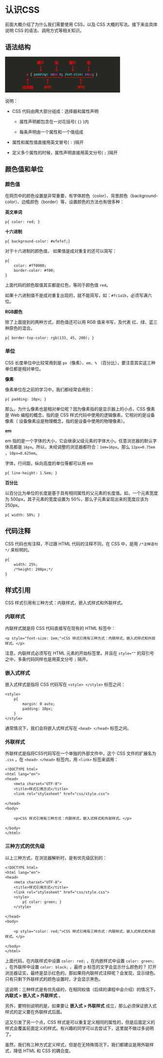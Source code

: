 # 认识CSS

前面大概介绍了为什么我们需要使用 CSS，以及 CSS 大概的写法。接下来会具体说明 CSS 的语法、调用方式等相关知识。

## 语法结构

![](/assets/css-yf.png)

说明：

* CSS 代码由两大部分组成：选择器和属性声明

  * 属性声明都包含在一对花括号\( `{}` \)内

  * 每条声明由一个属性和一个值组成



* 属性和属性值直接用英文冒号\( `:` \)隔开

* 定义多个属性的时候，属性声明直接用英文分号\( `;` \)隔开


## 颜色值和单位

### 颜色值

在网页中的颜色设置是非常重要，有字体颜色（color）、背景颜色（background-color）、边框颜色（border）等，设置颜色的方法也有很多种：

**英文单词**

```
p{ color: red; }
```

**十六进制**

```
p{ background-color: #efefef;}
```

对于十六进制的颜色值， 如果值是成对重复的还可以简写： 

```
p{ 
    color: #ff0000;
    border-color: #f00;
}
```

上面代码的颜色取值其实都是红色，等同于颜色值 `red`。

如果十六进制值不是成对重复出现的，就不能简写，如：`#fc1a1b`，必须写满六位。

**RGB颜色**

除了上面提到的两种方式，颜色值还可以用 RGB 值来书写，及代表 红、绿、蓝三种原色的混合。

```
p{ border-top-color: rgb(133, 45, 200); }
```

### 单位

CSS 长度单位中比较常用到是 `px`（像素）、`em`、`%` （百分比），要注意其实这三种单位都是相对单位。

**像素**

像素单位在之前的学习中，我们都经常会用到：

```
p{ padding: 10px; }
```

那么，为什么像素也是相对单位呢？因为像素指的是显示器上的小点，CSS 像素是 Web 编程的概念，指的是 CSS 样式代码中使用的逻辑像素，它相对的是设备像素（ 设备像素设是物理概念，指的是设备中使用的物理像素）。

**em**

em 指的是一个字体的大小，它会继承父级元素的字体大小。任意浏览器的默认字体高都是 `16px`。所以，未经调整的浏览器都符合：`1em=16px`。那么 `12px=0.75em` ，`10px=0.625em`。

字体，行间距，纵向高度的单位等都可以用 em

```
p{ line-height: 1.5em; }
```

**百分比**

以百分比为单位的长度是基于具有相同属性的父元素的长度值。如，一个元素宽度为 500px，其子元素的宽度设置为 50%，那么子元素呈现出来的宽度应该为 250px。

```
p{ width: 50%; }
```

## 代码注释

CSS 代码也有注释，不过跟 HTML 代码的注释不同，在 CSS 中，是用 `/*注释语句*/` 来标明的。

```
p{
    width: 25%;
    /*height: 200px;*/
}
```

## 样式引用

CSS 样式引用有三种方式：内联样式，嵌入式样式和外联样式。

### 内联样式

内联样式就是将 CSS 代码直接写在现有的 HTML 标签中：

```
<p style="font-size: 1em;">CSS 样式引用有三种方式：内联样式，嵌入式样式和外部样式。</p>
```

注意，内联样式必须写在 HTML 元素的开始标签里，并且在 `style=""` 的双引号之中，多条代码同样也是用英文分号 `;` 隔开。

### 嵌入式样式

嵌入式样式是指将 CSS 代码写在 `<style> </style>` 标签之间：

```
<style>
    p{
        margin: 0 auto;
        padding: 10px;
    }
</style>
```

通常情况下，我们会将嵌入式样式写在 `<head> </head>` 标签之间。

### 外联样式

外联样式是指将CSS代码写在一个单独的外部文件中，这个 CSS 文件的扩展名为 `.css` ，在 `<head> </head>` 标签内，用 `<link>` 标签来调用：

```
<!DOCTYPE html>
<html lang="en">
<head>
    <meta charset="UTF-8">
    <title>样式引用方式</title>
    <link rel="stylesheet" href="css/style.css">

</head>
<body>

    <p>CSS 样式引用有三种方式：内联样式，嵌入式样式和外部样式。</p>

</body>
</html>
```

### 三种方式的优先级

以上三种方式，在浏览器解析时，是有优先级区别的：

```
<!DOCTYPE html>
<html lang="en">
<head>
    <meta charset="UTF-8">
    <title>样式引用方式</title>
    <link rel="stylesheet" href="css/style.css">
    <style>
        p{ color: green; }
    </style>

</head>
<body>

    <p style="color: red;">CSS 样式引用有三种方式：内联样式，嵌入式样式和外部样式。</p>

</body>
</html>
```

上面代码，在内联样式中设置 `color: red;` ，在内嵌样式中设置 `color: green;` ，在外联样中设置 `color: black;` ，最终 p 标签的文字会显示什么颜色的？ 打开浏览器证实，最终是显示红色的。那如果将内联样式注释呢？会发现，显示绿色。只有只剩下外联样式的颜色设置时，才会显示黑色。

这说明：三种样式是有优先级的，在相同权值（后续的课程中会介绍）的情况下，**内联式 &gt; 嵌入式 &gt; 外联样式** 。

另外，要特别说明的是，如果要让  **嵌入式 &gt; 外联样式** 成立，那么必须保证嵌入式样式的定义要在外联样式后面。

这又引发了另一个点，CSS 样式是可以重复定义相同的属性的，但是后面定义的样式会覆盖前面定义的样式。有兴趣的同学可以去尝试下，这里就不做过多说明了。

虽然，我们有三种方式定义样式，但是在无特殊情况下，我们都建议是用外联样式，降低 HTML 和 CSS 的耦合度。

